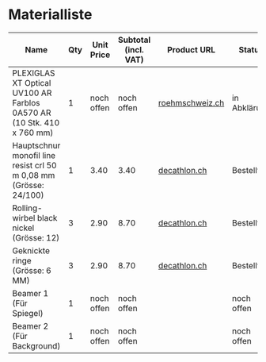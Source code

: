 # Materialliste

| Name                                                                  | Qty | Unit Price | Subtotal (incl. VAT) | Product URL                                                                                                                          | Status       |
| --------------------------------------------------------------------- | --- | ---------- | -------------------- | ------------------------------------------------------------------------------------------------------------------------------------ | ------------ |
| PLEXIGLAS XT Optical UV100 AR Farblos 0A570 AR (10 Stk. 410 x 760 mm) | 1   | noch offen | noch offen           | [roehmschweiz.ch](https://www.roehmschweiz.ch/produkte/platten/plexiglas/optical/farblos-0a570-ar)                                   | in Abklärung |
| Hauptschnur monofil line resist crl 50 m 0,08 mm (Grösse: 24/100)     | 1   | 3.40       | 3.40                 | [decathlon.ch](https://www.decathlon.ch/de/p/hauptschnur-monofil-line-resist-crl-50-m-0-08-mm/_/R-p-328705?mc=8604176&c=leinenbeige) | Bestellt     |
| Rolling-wirbel black nickel (Grösse: 12)                              | 3   | 2.90       | 8.70                 | [decathlon.ch](https://www.decathlon.ch/de/p/rolling-wirbel-black-nickel/_/R-p-350475?mc=8842759&c=schwarz)                          | Bestellt     |
| Geknickte ringe (Grösse: 6 MM)                                        | 3   | 2.90       | 8.70                 | [decathlon.ch](https://www.decathlon.ch/de/p/geknickte-ringe/_/R-p-350558?mc=8842999&c=grau)                                         | Bestellt     |
| Beamer 1 (Für Spiegel)                                                | 1   | noch offen | noch offen           |                                                                                                                                      | noch offen   |
| Beamer 2 (Für Background)                                             | 1   | noch offen | noch offen           |                                                                                                                                      | noch offen   |
